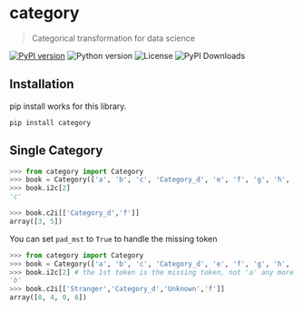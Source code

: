 # category
> Categorical transformation for data science

[![PyPI version](https://img.shields.io/pypi/v/tai-chi-engine)](https://pypi.org/project/category)
![Python version](https://img.shields.io/pypi/pyversions/category)
![License](https://img.shields.io/github/license/raynardj/category)
![PyPI Downloads](https://img.shields.io/pypi/dm/category)

## Installation
pip install works for this library.

```shell
pip install category
```

## Single Category
```python
>>> from category import Category
>>> book = Category(['a', 'b', 'c', 'Category_d', 'e', 'f', 'g', 'h', 'i', 'j'], pad_mst = False)
>>> book.i2c[2]
'c'

>>> book.c2i[['Category_d','f']]
array([3, 5])
```

You can set ```pad_mst``` to ```True``` to handle the missing token
```python
>>> from category import Category
>>> book = Category(['a', 'b', 'c', 'Category_d', 'e', 'f', 'g', 'h', 'i', 'j'], pad_mst = True)
>>> book.i2c[2] # the 1st token is the missing token, not 'a' any more
'b'
>>> book.c2i[['Stranger','Category_d','Unknown','f']]
array([0, 4, 0, 6])
```

